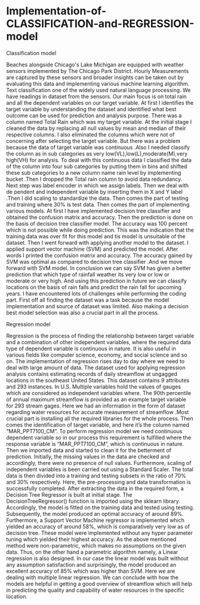 # Implementation-of-CLASSIFICATION-and-REGRESSION-model
Classification model

Beaches alongside Chicago's Lake Michigan are equipped with weather sensors implemented by The Chicago Park District. Hourly Measurements are captured by these sensors and broader insights can be taken out by evaluating this data and implementing various machine learning algorithm. Text classification one of the widely used natural language processing. We have readings in dataset from the sensors. Our main focus is on total rain and all the dependent variables on our target variable. At first I identifies the target variable by understanding the dataset and identified what best outcome can be used for prediction and analysis purpose. There was a column named Total Rain which was my target variable. At the initial stage I cleaned the data by replacing all null values by mean and median of their respective columns. I also eliminated the columns which were not of concerning after selecting the target variable. But there was a problem because the data of target variable was continuous .Also I needed classify the column as in sub categories as very low(VL),low(L),moderate(M),very high(VH) for analysis. To deal with this continuous data I classified the data of the column into four sub categories by putting them in bins and shifted these sub categories to a new column name rain level by implementing bucket .Then I dropped the Total rain column to avoid data redundancy. Next step was label encoder in which we assign labels. Then we deal with de pendent and independent variable by inserting them in X and Y label .Then I did scaling to standardize the data. Then comes the part of testing and training where 30% is test data.
Then comes the part of implementing various models. At first I have implemented decision tree classifier and obtained the confusion matrix and accuracy. Then the prediction is done on the basis of decision tree classifier model. The accuracy was 100 percent which is not possible while doing prediction. This was the indication that the training data was over fit for this model and tis model is unsuitable of the dataset. Then I went forward with applying another model to the dataset. I applied support vector machine (SVM) and predicted the model. After words I printed the confusion matrix and accuracy. The accuracy gained by SVM was optimal as compared to decision tree classifier .And we move forward with SVM model. In conclusion we can say SVM has given a better prediction that which type of rainfall weather its very low or low or moderate or very high. And using this prediction in future we can classify locations on the basis of rain falls and predict the rain fall for upcoming years. I have encountered lots of challenges while performing the coding part. First off all finding the dataset was a task because the model implementation and source of dataset was limited. Also making a decision best model selection was also a crucial part in all the process.


Regression model

Regression is the process of finding the relationship between target variable and a combination of other independent variables, where the required data type of dependent variable is continuous in nature. It is also useful in various fields like computer science, economy, and social science and so on. The implementation of regression rises day to day where we need to deal with large amount of data. The dataset used for applying regression analysis contains estimating records of daily streamflow at ungagged locations in the southeast United States. This dataset contains 9 attributes and 293 instances. In U.S. Multiple variables hold the values of gauges which are considered as independent variables where. The 90th percentile of annual maximum streamflow is provided as an example target variable for 293 stream gages. Here we had an information in the form of dataset regarding water resources for accurate measurement of streamflow .Most crucial part is installing all the required libraries for the whole process. Then comes the identification of target variable, and here it’s the column named “MAR_PPT7100_CM”. To perform regression model we need continuous dependent variable so in our process this requirement is fulfilled where the response variable is “MAR_PPT7100_CM”, which is continuous in nature. Then we imported data and started to clean it for the betterment of prediction. Initially, the missing values in the data are checked and accordingly, there were no presence of null values. Furthermore, scaling of independent variables is been carried out using a Standard Scaler. The total
data is then divided into a training and testing subsets in the ratio of 70% and 30% respectively. Here, the pre-processing and data transformation is successfully completed. After extracting the data in the required form, a Decision Tree Regressor is built at initial stage. The DecisionTreeRegressor() function is imported using the sklearn library. Accordingly, the model is fitted on the training data and tested using testing. Subsequently, the model produced an optimal accuracy of around 89%. Furthermore, a Support Vector Machine regressor is implemented which yielded an accuracy of around 58%, which is comparatively very low as of decision tree. These model were implemented without any hyper parameter tuning which yielded their highest accuracy. As the above mentioned method were non-parametric, which makes no assumptions on the given data. Thus, on the other hand a parametric algorithm namely, a Linear regression is also designed. In our case the linear model was built without any assumption satisfaction and surprisingly, the model produced an excellent accuracy of 85% which was higher than SVM. Here we are dealing with multiple linear regression. We can conclude with how the models are helpful in getting a good overview of streamflow which will help in predicting the quality and capability of water resources in the specific location.
